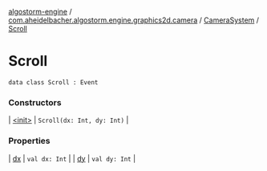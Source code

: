 [algostorm-engine](../../../index.md) / [com.aheidelbacher.algostorm.engine.graphics2d.camera](../../index.md) / [CameraSystem](../index.md) / [Scroll](.)

# Scroll

`data class Scroll : Event`

### Constructors

| [&lt;init&gt;](-init-.md) | `Scroll(dx: Int, dy: Int)` |

### Properties

| [dx](dx.md) | `val dx: Int` |
| [dy](dy.md) | `val dy: Int` |

